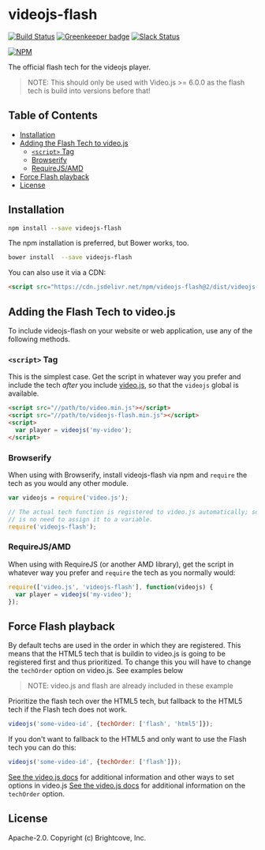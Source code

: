 # videojs-flash

[![Build Status](https://travis-ci.org/videojs/videojs-flash.svg?branch=master)](https://travis-ci.org/videojs/videojs-flash)
[![Greenkeeper badge](https://badges.greenkeeper.io/videojs/videojs-flash.svg)](https://greenkeeper.io/)
[![Slack Status](http://slack.videojs.com/badge.svg)](http://slack.videojs.com)

[![NPM](https://nodei.co/npm/videojs-flash.png?downloads=true&downloadRank=true)](https://nodei.co/npm/videojs-flash/)

The official flash tech for the videojs player.

> NOTE: This should only be used with Video.js >= 6.0.0 as the flash tech is build into versions before that!

## Table of Contents

<!-- START doctoc generated TOC please keep comment here to allow auto update -->
<!-- DON'T EDIT THIS SECTION, INSTEAD RE-RUN doctoc TO UPDATE -->

- [Installation](#installation)
- [Adding the Flash Tech to video.js](#adding-the-flash-tech-to-videojs)
  - [`<script>` Tag](#script-tag)
  - [Browserify](#browserify)
  - [RequireJS/AMD](#requirejsamd)
- [Force Flash playback](#force-flash-playback)
- [License](#license)

<!-- END doctoc generated TOC please keep comment here to allow auto update -->
## Installation

```sh
npm install --save videojs-flash
```

The npm installation is preferred, but Bower works, too.

```sh
bower install  --save videojs-flash
```

You can also use it via a CDN:
 ```html
<script src="https://cdn.jsdelivr.net/npm/videojs-flash@2/dist/videojs-flash.min.js"></script>
 ```

## Adding the Flash Tech to video.js

To include videojs-flash on your website or web application, use any of the following methods.

### `<script>` Tag

This is the simplest case. Get the script in whatever way you prefer and include the tech _after_ you include [video.js][videojs], so that the `videojs` global is available.

```html
<script src="//path/to/video.min.js"></script>
<script src="//path/to/videojs-flash.min.js"></script>
<script>
  var player = videojs('my-video');
</script>
```

### Browserify

When using with Browserify, install videojs-flash via npm and `require` the tech as you would any other module.

```js
var videojs = require('video.js');

// The actual tech function is registered to video.js automatically; so, there
// is no need to assign it to a variable.
require('videojs-flash');
```

### RequireJS/AMD

When using with RequireJS (or another AMD library), get the script in whatever way you prefer and `require` the tech as you normally would:

```js
require(['video.js', 'videojs-flash'], function(videojs) {
  var player = videojs('my-video');
});
```

## Force Flash playback

By default techs are used in the order in which they are registered. This means that the HTML5 tech that is buildin to video.js is going to be registered first and thus prioritized. To change this you will have to change the `techOrder` option on video.js. See examples below

> NOTE: video.js and flash are already included in these example

Prioritize the flash tech over the HTML5 tech, but fallback to the HTML5 tech if the Flash tech does not work.
```js
videojs('some-video-id', {techOrder: ['flash', 'html5']});
```

If you don't want to fallback to the HTML5 and only want to use the Flash tech you can do this:
```js
videojs('some-video-id', {techOrder: ['flash']});
```

[See the video.js docs](https://github.com/videojs/video.js/blob/master/docs/guides/setup.md#options) for additional information and other ways to set options in video.js
[See the video.js docs](https://github.com/videojs/video.js/blob/master/docs/guides/options.md#techorder) for additional information on the `techOrder` option.

## License

Apache-2.0. Copyright (c) Brightcove, Inc.


[videojs]: http://videojs.com/
